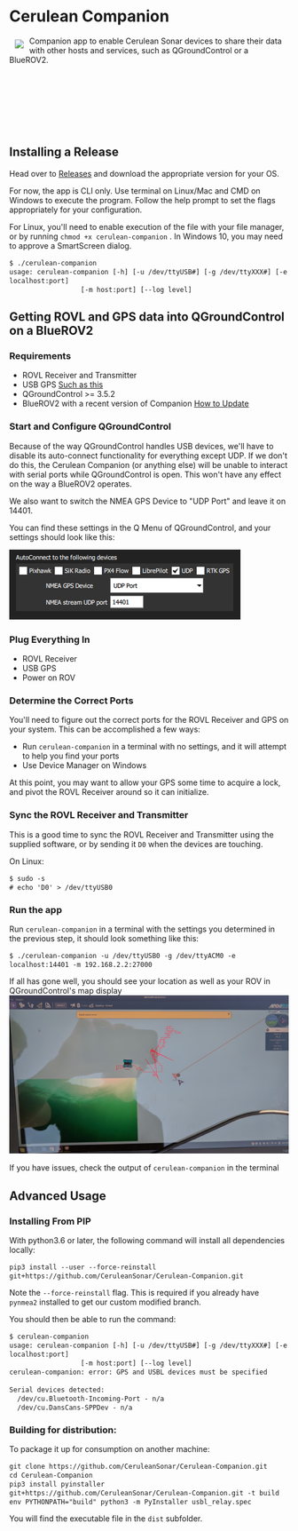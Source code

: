 # Cerulean Companion

<a href="https://bluerobotics.com">
<img src="https://avatars2.githubusercontent.com/u/57329052?v=3&s=200" align="left" hspace="10" vspace="6">
</a>


Companion app to enable Cerulean Sonar devices to share their data with other hosts and services, such as QGroundControl or a BlueROV2.


<br/>
<br/>
<br/>
<br/>
<br/>
<br/>


## Installing a Release

Head over to [Releases](https://github.com/CeruleanSonar/Cerulean-Companion/releases) and download the appropriate version for your OS. 

For now, the app is CLI only. Use terminal on Linux/Mac and CMD on Windows to execute the program. Follow the help prompt to set the flags appropriately for your configuration. 

For Linux, you'll need to enable execution of the file with your file manager, or by running `chmod +x cerulean-companion` . In Windows 10, you may need to approve a SmartScreen dialog. 

```
$ ./cerulean-companion
usage: cerulean-companion [-h] [-u /dev/ttyUSB#] [-g /dev/ttyXXX#] [-e localhost:port]
                  [-m host:port] [--log level]

```

## Getting ROVL and GPS data into QGroundControl on a BlueROV2

### Requirements

* ROVL Receiver and Transmitter
* USB GPS [Such as this](https://smile.amazon.com/HiLetgo-G-Mouse-GLONASS-Receiver-Windows/dp/B01MTU9KTF/ref=sr_1_4?keywords=usb+gps&qid=1572829299&sr=8-4)
* QGroundControl >= 3.5.2
* BlueROV2 with a recent version of Companion [How to Update](https://discuss.bluerobotics.com/t/software-updates/1128)

### Start and Configure QGroundControl

Because of the way QGroundControl handles USB devices, we'll have to disable its auto-connect functionality for everything except UDP. If we don't do this, the Cerulean Companion (or anything else) will be unable to interact with serial ports while QGroundControl is open. This won't have any effect on the way a BlueROV2 operates. 

We also want to switch the NMEA GPS Device to "UDP Port" and leave it on 14401.

You can find these settings in the Q Menu of QGroundControl, and your settings should look like this:

![qgc_settings](https://raw.githubusercontent.com/CeruleanSonar/Cerulean-Companion/master/docs/images/qgc_settings.png "QGC Settings")

### Plug Everything In

* ROVL Receiver
* USB GPS
* Power on ROV

### Determine the Correct Ports

You'll need to figure out the correct ports for the ROVL Receiver and GPS on your system. This can be accomplished a few ways:

* Run `cerulean-companion` in a terminal with no settings, and it will attempt to help you find your ports
* Use Device Manager on Windows

At this point, you may want to allow your GPS some time to acquire a lock, and pivot the ROVL Receiver around so it can initialize.

### Sync the ROVL Receiver and Transmitter

This is a good time to sync the ROVL Receiver and Transmitter using the supplied software, or by sending it `D0` when the devices are touching. 

On Linux:
```
$ sudo -s
# echo 'D0' > /dev/ttyUSB0
```

### Run the app

Run `cerulean-companion` in a terminal with the settings you determined in the previous step, it should look something like this:

```
$ ./cerulean-companion -u /dev/ttyUSB0 -g /dev/ttyACM0 -e localhost:14401 -m 192.168.2.2:27000
```

If all has gone well, you should see your location as well as your ROV in QGroundControl's map display
![qgc_map](https://raw.githubusercontent.com/CeruleanSonar/Cerulean-Companion/master/docs/images/qgc_rov.jpg "QGC Map")


If you have issues, check the output of `cerulean-companion` in the terminal



## Advanced Usage

### Installing From PIP

With python3.6 or later, the following command will install all dependencies locally:
```
pip3 install --user --force-reinstall git+https://github.com/CeruleanSonar/Cerulean-Companion.git
```
Note the `--force-reinstall` flag. This is required if you already have `pynmea2` installed to get our custom modified branch.

You should then be able to run the command:
```
$ cerulean-companion
usage: cerulean-companion [-h] [-u /dev/ttyUSB#] [-g /dev/ttyXXX#] [-e localhost:port]
                  [-m host:port] [--log level]
cerulean-companion: error: GPS and USBL devices must be specified

Serial devices detected:
  /dev/cu.Bluetooth-Incoming-Port - n/a
  /dev/cu.DansCans-SPPDev - n/a
```


### Building for distribution:

To package it up for consumption on another machine:
```
git clone https://github.com/CeruleanSonar/Cerulean-Companion.git
cd Cerulean-Companion
pip3 install pyinstaller git+https://github.com/CeruleanSonar/Cerulean-Companion.git -t build
env PYTHONPATH="build" python3 -m PyInstaller usbl_relay.spec
```
You will find the executable file in the `dist` subfolder.
